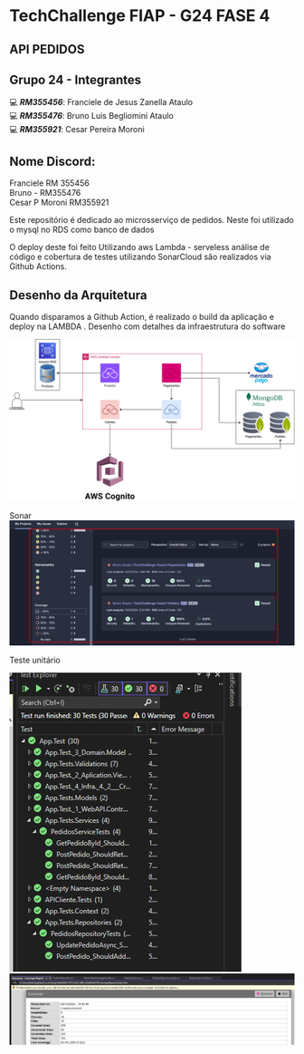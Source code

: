 # TechChallenge FIAP - G24 FASE 4

## API PEDIDOS


## Grupo 24 - Integrantes
💻 *<b>RM355456</b>*: Franciele de Jesus Zanella Ataulo </br>
💻 *<b>RM355476</b>*: Bruno Luis Begliomini Ataulo </br>
💻 *<b>RM355921</b>*: Cesar Pereira Moroni </br>

## Nome Discord:
Franciele RM 355456</br>
Bruno - RM355476</br>
Cesar P Moroni RM355921</br>


Este repositório é dedicado ao microsserviço de pedidos. Neste foi utilizado o mysql no RDS como banco de dados

O deploy deste foi feito Utilizando aws Lambda - serveless análise de código e cobertura de testes utilizando SonarCloud são realizados via Github Actions.



## Desenho da Arquitetura

Quando disparamos a Github Action, é realizado o build da aplicação e deploy na LAMBDA . Desenho com detalhes da infraestrutura do software

![image](assets/arquitetura.png)


Sonar
![image1](assets/cobertura.png)

Teste unitário

![image2](assets/image2.png)
![image3](assets/image3.png)


